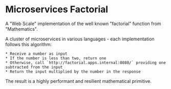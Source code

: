 Microservices Factorial
=======================

A "Web Scale" implementation of the well known "factorial" function from "Mathematics".

A cluster of microservices in various languages - each implementation follows this algorithm:

```
* Receive a number as input
* If the number is less than two, return one
* Otherwise, call `http://factorial.apps.internal:8080/` providing one subtracted from the input
* Return the input multiplied by the number in the response
```

The result is a highly performant and resilient mathematical primitive.

